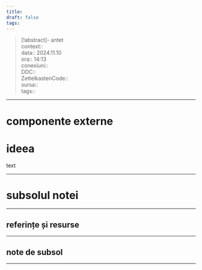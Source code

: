 ```yaml
---
title: 
draft: false
tags:
---
```

> [!abstract]- antet  
> context::  
> data:: 2024.11.10  
> ora:: 14:13  
> conexiuni::  
> DDC::  
> ZettelkastenCode::  
> sursa::  
> tags::  


---

# componente externe


# ideea

text


---
# subsolul notei
---
## referințe și resurse


---
## note de subsol
---


